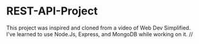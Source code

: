 # REST-API-Project
This project was inspired and cloned from a video of Web Dev Simplified.
I've learned to use Node.Js, Express, and MongoDB while working on it.
//

